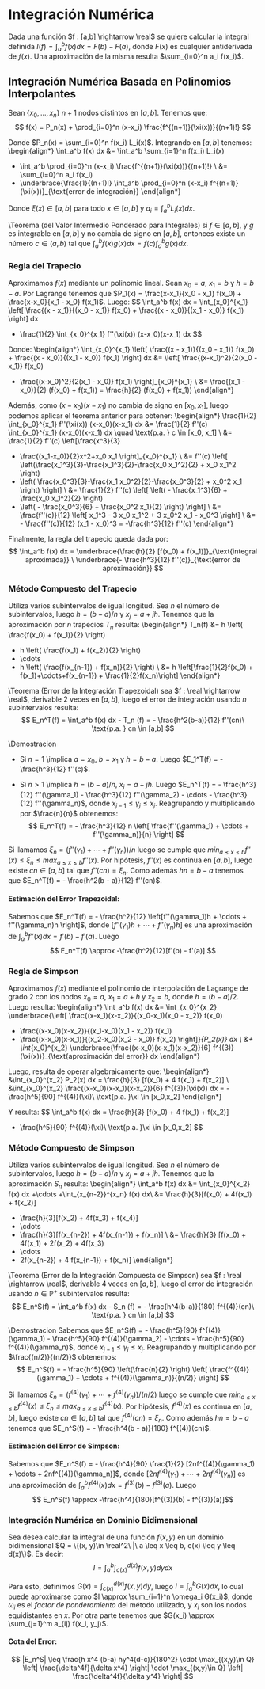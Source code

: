 Integración Numérica
====================

Dada una función $f : [a,b] \rightarrow \real$ se quiere calcular la integral
definida $I(f) = \int_a^b f(x) dx = F(b) - F(a)$, donde $F(x)$ es cualquier
antiderivada de $f(x)$. Una aproximación de la misma resulta $\sum_{i=0}^n a_i
f(x_i)$.

Integración Numérica Basada en Polinomios Interpolantes
-------------------------------------------------------

Sean $\{x_0, ..., x_n\}$ $n+1$ nodos distintos en $[a,b]$. Tenemos que:
$$
f(x) = P_n(x) + \prod_{i=0}^n (x-x_i) \frac{f^{(n+1)}(\xi(x))}{(n+1)!}
$$

Donde $P_n(x) = \sum_{i=0}^n f(x_i) L_i(x)$. Integrando en $[a,b]$ tenemos:
\begin{align*}
\int_a^b f(x) dx &= \int_a^b \sum_{i=1}^n f(x_i) L_i(x) 
+ \int_a^b \prod_{i=0}^n (x-x_i) \frac{f^{(n+1)}(\xi(x))}{(n+1)!} \\
&= \sum_{i=0}^n a_i f(x_i) 
+ \underbrace{\frac{1}{(n+1)!} 
\int_a^b \prod_{i=0}^n (x-x_i) f^{(n+1)}(\xi(x))}_{\text{error de integración}}
\end{align*}

Donde $\xi(x) \in [a,b]$ para todo $x \in [a,b]$ y $a_i = \int_a^b L_i(x) dx$.

\Teorema (del Valor Intermedio Ponderado para Integrales) si $f \in [a,b]$, y
$g$ es integrable en $[a,b]$ y no cambia de signo en $[a,b]$, entonces existe un
número $c \in (a,b)$ tal que $\int_a^b f(x)g(x) dx = f(c) \int_a^b g(x) dx$.
 
### Regla del Trapecio

Aproximamos $f(x)$ mediante un polinomio lineal. Sean $x_0 = a$, $x_1 = b$ y $h
= b-a$. Por Lagrange tenemos que $P_1(x) = \frac{x-x_1}{x_0 - x_1} f(x_0) +
\frac{x-x_0}{x_1 - x_0} f(x_1)$. Luego:
$$
\int_a^b f(x) dx = \int_{x_0}^{x_1} 
\left[ \frac{(x - x_1)}{(x_0 - x_1)} f(x_0) + \frac{(x - x_0)}{(x_1 - x_0)} f(x_1)
\right] dx 
+ \frac{1}{2} \int_{x_0}^{x_1} f''(\xi(x)) (x-x_0)(x-x_1) dx
$$

Donde:
\begin{align*}
\int_{x_0}^{x_1} 
\left[ \frac{(x - x_1)}{(x_0 - x_1)} f(x_0) + \frac{(x - x_0)}{(x_1 - x_0)} f(x_1)
\right] dx 
&= \left[ \frac{(x-x_1)^2}{2(x_0 - x_1)} f(x_0) 
+ \frac{(x-x_0)^2}{2(x_1 - x_0)} f(x_1) \right]_{x_0}^{x_1} \\
&= \frac{(x_1 - x_0)}{2} (f(x_0) + f(x_1)) = \frac{h}{2} (f(x_0) + f(x_1))
\end{align*}

Además, como $(x-x_0)(x-x_1)$ no cambia de signo en $[x_0,x_1]$, luego podemos
aplicar el teorema anterior para obtener:
\begin{align*}
\frac{1}{2} \int_{x_0}^{x_1} f''(\xi(x)) (x-x_0)(x-x_1) dx
&= \frac{1}{2} f''(c) \int_{x_0}^{x_1} (x-x_0)(x-x_1) dx \quad
\text{p.a. } c \in [x_0, x_1] \\
&= \frac{1}{2} f''(c) \left[\frac{x^3}{3} 
- \frac{(x_1-x_0)}{2}x^2+x_0 x_1 \right]_{x_0}^{x_1} \\
&= f''(c) \left[ 
\left(\frac{x_1^3}{3}-\frac{x_1^3}{2}-\frac{x_0 x_1^2}{2} + x_0 x_1^2 \right) 
- \left( \frac{x_0^3}{3}-\frac{x_1 x_0^2}{2}-\frac{x_0^3}{2} + x_0^2 x_1 \right)
\right] \\
&= \frac{1}{2} f''(c) \left[ \left( - \frac{x_1^3}{6} + \frac{x_0 x_1^2}{2} \right) 
- \left( - \frac{x_0^3}{6} + \frac{x_0^2 x_1}{2} \right) \right] \\
&= \frac{f''(c)}{12} \left[ x_1^3 - 3 x_0 x_1^2  + 3 x_0^2 x_1 - x_0^3 \right] \\
&= - \frac{f''(c)}{12} (x_1 - x_0)^3 = -\frac{h^3}{12} f''(c)
\end{align*}

Finalmente, la regla del trapecio queda dada por:
$$
\int_a^b f(x) dx = 
\underbrace{\frac{h}{2} [f(x_0) + f(x_1)]}_{\text{integral aproximada}} 
\ \underbrace{- \frac{h^3}{12} f''(c)}_{\text{error de aproximación}}
$$

### Método Compuesto del Trapecio

Utiliza varios subintervalos de igual longitud. Sea $n$ el número de
subintervalos, luego $h = (b-a)/n$ y $x_j = a + jh$. Tenemos que la aproximación
por $n$ trapecios $T_n$ resulta:
\begin{align*}
T_n(f) 
&= h \left( \frac{f(x_0) + f(x_1)}{2} \right) 
+ h \left( \frac{f(x_1) + f(x_2)}{2} \right)
+ \cdots
+ h \left( \frac{f(x_{n-1}) + f(x_n)}{2} \right) \\
&= h \left[\frac{1}{2}f(x_0) + f(x_1)+\cdots+f(x_{n-1}) + \frac{1}{2}f(x_n)\right]
\end{align*}

\Teorema (Error de la Integración Trapezoidal) sea $f : \real \rightarrow
\real$, derivable 2 veces en $[a,b]$, luego el error de integración usando $n$
subintervalos resulta:
$$
E_n^T(f) = \int_a^b f(x) dx - T_n (f) = - \frac{h^2(b-a)}{12} f''(cn)\ 
\text{p.a. } cn \in [a,b]
$$

\Demostracion 

+ Si $n = 1$ \implica $a = x_0$, $b = x_1$ y $h = b-a$. Luego $E_1^T(f) = -
\frac{h^3}{12} f''(c)$.
  
+ Si $n > 1$ \implica $h = (b-a) / n$, $x_j = a + jh$. Luego $E_n^T(f) = -
\frac{h^3}{12} f''(\gamma_1) - \frac{h^3}{12} f''(\gamma_2) - \cdots -
\frac{h^3}{12} f''(\gamma_n)$, donde $x_{j-1} \leq \gamma_j \leq x_j$.
Reagrupando y multiplicando por $\frac{n}{n}$ obtenemos:
$$
E_n^T(f) = - \frac{h^3}{12} n \left[ \frac{f''(\gamma_1) + \cdots +
f''(\gamma_n)}{n} \right]
$$

Si llamamos $\xi_n = (f''(\gamma_1) + \cdots + f''(\gamma_n))/n$ luego se cumple
que $min_{a \leq x \leq b} f''(x) \leq \xi_n \leq max_{a \leq x \leq b} f''(x)$.
Por hipótesis, $f''(x)$ es continua en $[a,b]$, luego existe $cn \in [a,b]$ tal
que $f''(cn) = \xi_n$. Como además $hn = b - a$ tenemos que $E_n^T(f) = -
\frac{h^2(b - a)}{12} f''(cn)$.

#### Estimación del Error Trapezoidal: 
Sabemos que $E_n^T(f) = - \frac{h^2}{12} \left[f''(\gamma_1)h + \cdots +
f''(\gamma_n)h \right]$, donde $[f''(\gamma_1)h + \cdots + f''(\gamma_n)h]$ es una
aproximación de $\int_a^b f''(x) dx = f'(b) - f'(a)$. Luego 
$$
E_n^T(f) \approx -\frac{h^2}{12}[f'(b) - f'(a)]
$$

### Regla de Simpson

Aproximamos $f(x)$ mediante el polinomio de interpolación de Lagrange de grado 2
con los nodos $x_0 = a$, $x_1 = a + h$ y $x_2 = b$, donde $h = (b-a)/2$. Luego
resulta: 
\begin{align*}
\int_a^b f(x) dx 
&= \int_{x_0}^{x_2} \underbrace{\left[
\frac{(x-x_1)(x-x_2)}{(x_0-x_1)(x_0 - x_2)} f(x_0) 
+ \frac{(x-x_0)(x-x_2)}{(x_1-x_0)(x_1 - x_2)} f(x_1) 
+ \frac{(x-x_0)(x-x_1)}{(x_2-x_0)(x_2 - x_0)} f(x_2)
\right]}_{P_2(x)}  dx \\ 
&+ \int_{x_0}^{x_2} \underbrace{\frac{(x-x_0)(x-x_1)(x-x_2)}{6} 
f^{(3)}(\xi(x))}_{\text{aproximación del error}} dx
\end{align*}

Luego, resulta de operar algebraicamente que:
\begin{align*}
&\int_{x_0}^{x_2} P_2(x) dx = \frac{h}{3} [f(x_0) + 4 f(x_1) + f(x_2)] \\
&\int_{x_0}^{x_2} \frac{(x-x_0)(x-x_1)(x-x_2)}{6} f^{(3)}(\xi(x)) dx 
= - \frac{h^5}{90} f^{(4)}(\xi)\ \text{p.a. }\xi \in [x_0,x_2]
\end{align*}

Y resulta:
$$
\int_a^b f(x) dx = \frac{h}{3} [f(x_0) + 4 f(x_1) + f(x_2)] 
- \frac{h^5}{90} f^{(4)}(\xi)\ \text{p.a. }\xi \in [x_0,x_2]
$$

### Método Compuesto de Simpson

Utiliza varios subintervalos de igual longitud. Sea $n$ el número de
subintervalos, luego $h = (b-a)/n$ y $x_j = a + jh$. Tenemos que la aproximación
$S_n$ resulta: 
\begin{align*}
\int_a^b f(x) dx &= \int_{x_0}^{x_2} f(x) dx +\cdots +\int_{x_{n-2}}^{x_n} f(x) dx\\
&= \frac{h}{3}[f(x_0) + 4f(x_1) + f(x_2)]
+ \frac{h}{3}[f(x_2) + 4f(x_3) + f(x_4)]
+ \cdots 
+ \frac{h}{3}[f(x_{n-2}) + 4f(x_{n-1}) + f(x_n)] \\
&= \frac{h}{3} [f(x_0) + 4f(x_1) + 2f(x_2) + 4f(x_3) 
+ \cdots 
+ 2f(x_{n-2}) + 4 f(x_{n-1}) + f(x_n)]
\end{align*}


\Teorema (Error de la Integración Compuesta de Simpson) sea $f : \real
\rightarrow \real$, derivable 4 veces en $[a,b]$, luego el error de integración
usando $n \in \mathbb{P^+}$ subintervalos resulta:
$$
E_n^S(f) = \int_a^b f(x) dx - S_n (f) = - \frac{h^4(b-a)}{180} f^{(4)}(cn)\ 
\text{p.a. } cn \in [a,b]
$$

\Demostracion Sabemos que $E_n^S(f) = - \frac{h^5}{90} f^{(4)}(\gamma_1) -
\frac{h^5}{90} f^{(4)}(\gamma_2) - \cdots - \frac{h^5}{90} f^{(4)}(\gamma_n)$,
donde $x_{j-1} \leq \gamma_j \leq x_j$. Reagrupando y multiplicando por
$\frac{(n/2)}{(n/2)}$ obtenemos:
$$
E_n^S(f) = - \frac{h^5}{90} \left(\frac{n}{2}
\right) \left[ \frac{f^{(4)}(\gamma_1) + \cdots + f^{(4)}(\gamma_n)}{(n/2)}
\right]
$$

Si llamamos $\xi_n = (f^{(4)}(\gamma_1) + \cdots + f^{(4)}(\gamma_n))/(n/2)$
luego se cumple que $min_{a \leq x \leq b} f^{(4)}(x) \leq \xi_n \leq max_{a
\leq x \leq b} f^{(4)}(x)$. Por hipótesis, $f^{(4)}(x)$ es continua en $[a,b]$,
luego existe $cn \in [a,b]$ tal que $f^{(4)}(cn) = \xi_n$. Como además $hn = b -
a$ tenemos que $E_n^S(f) = - \frac{h^4(b - a)}{180} f^{(4)}(cn)$.

#### Estimación del Error de Simpson: 
Sabemos que $E_n^S(f) = - \frac{h^4}{90} \frac{1}{2} [2nf^{(4)}(\gamma_1) +
\cdots + 2nf^{(4)}(\gamma_n)]$, donde $[2nf^{(4)}(\gamma_1) + \cdots +
2nf^{(4)}(\gamma_n)]$ es una aproximación de $\int_a^b f^{(4)}(x) dx =
f^{(3)}(b) - f^{(3)}(a)$. Luego $$ E_n^S(f) \approx
-\frac{h^4}{180}[f^{(3)}(b) - f^{(3)}(a)]$$

### Integración Numérica en Dominio Bidimensional

Sea desea calcular la integral de una función $f(x, y)$ en un dominio
bidimensional $Q = \{(x, y)\in \real^2\ |\ a \leq x \leq b, c(x) \leq y \leq
d(x)\}$. Es decir:
$$
I = \int_a^b \int_{c(x)}^{d(x)} f(x, y) dy dx
$$

Para esto, definimos $G(x) = \int_{c(x)}^{d(x)} f(x, y) dy$, luego $I = \int_a^b
G(x) dx$, lo cual puede aproximarse como $I \approx \sum_{i=1}^n \omega_i
G(x_i)$, donde $\omega_i$ es el _factor de ponderamiento_ del método utilizado,
y $x_i$ son los nodos equidistantes en $x$. Por otra parte tenemos que $G(x_i)
\approx \sum_{j=1}^m a_{ij} f(x_i, y_j)$.

#### Cota del Error:
$$ 
|E_n^S| \leq \frac{h x^4 (b-a) hy^4(d-c)}{180^2} 
\cdot \max_{(x,y)\in Q} \left| \frac{\delta^4f}{\delta x^4} \right| 
\cdot \max_{(x,y)\in Q} \left| \frac{\delta^4f}{\delta y^4} \right| 
$$
